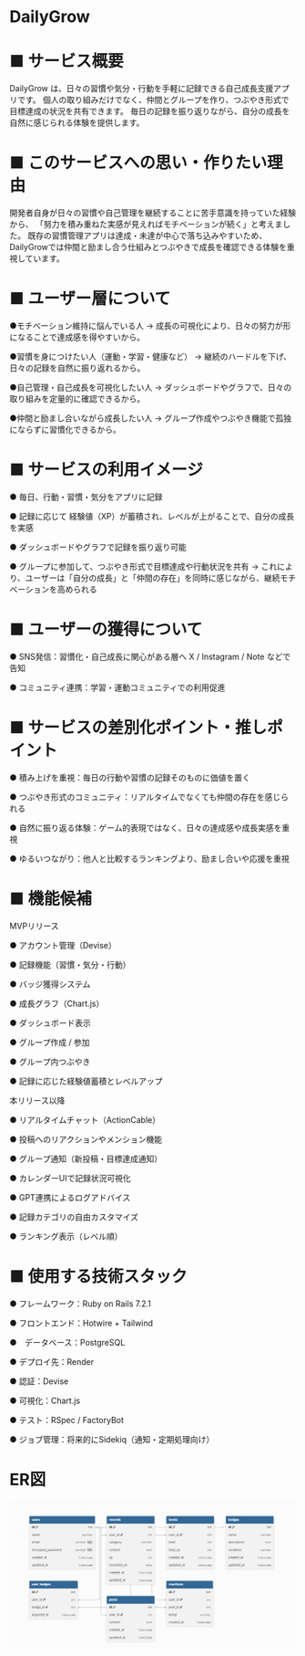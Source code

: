 # DailyGrow

# ■ サービス概要  

DailyGrow は、日々の習慣や気分・行動を手軽に記録できる自己成長支援アプリです。
個人の取り組みだけでなく、仲間とグループを作り、つぶやき形式で目標達成の状況を共有できます。
毎日の記録を振り返りながら、自分の成長を自然に感じられる体験を提供します。

# ■ このサービスへの思い・作りたい理由 

開発者自身が日々の習慣や自己管理を継続することに苦手意識を持っていた経験から、
「努力を積み重ねた実感が見えればモチベーションが続く」と考えました。
既存の習慣管理アプリは達成・未達が中心で落ち込みやすいため、
DailyGrowでは仲間と励まし合う仕組みとつぶやきで成長を確認できる体験を重視しています。

# ■ ユーザー層について

●モチベーション維持に悩んでいる人
→ 成長の可視化により、日々の努力が形になることで達成感を得やすいから。

●習慣を身につけたい人（運動・学習・健康など）
→ 継続のハードルを下げ、日々の記録を自然に振り返れるから。

●自己管理・自己成長を可視化したい人
→ ダッシュボードやグラフで、日々の取り組みを定量的に確認できるから。

●仲間と励まし合いながら成長したい人
→ グループ作成やつぶやき機能で孤独にならずに習慣化できるから。

# ■ サービスの利用イメージ
● 毎日、行動・習慣・気分をアプリに記録

● 記録に応じて 経験値（XP）が蓄積され、レベルが上がることで、自分の成長を実感

● ダッシュボードやグラフで記録を振り返り可能

● グループに参加して、つぶやき形式で目標達成や行動状況を共有
→ これにより、ユーザーは「自分の成長」と「仲間の存在」を同時に感じながら、継続モチベーションを高められる

# ■ ユーザーの獲得について

● SNS発信：習慣化・自己成長に関心がある層へ X / Instagram / Note などで告知

● コミュニティ連携：学習・運動コミュニティでの利用促進

# ■ サービスの差別化ポイント・推しポイント

● 積み上げを重視：毎日の行動や習慣の記録そのものに価値を置く

● つぶやき形式のコミュニティ：リアルタイムでなくても仲間の存在を感じられる

● 自然に振り返る体験：ゲーム的表現ではなく、日々の達成感や成長実感を重視

● ゆるいつながり：他人と比較するランキングより、励まし合いや応援を重視

# ■ 機能候補

MVPリリース

● アカウント管理（Devise）

● 記録機能（習慣・気分・行動）

● バッジ獲得システム

● 成長グラフ（Chart.js）

● ダッシュボード表示

● グループ作成 / 参加

● グループ内つぶやき

● 記録に応じた経験値蓄積とレベルアップ

本リリース以降

● リアルタイムチャット（ActionCable）

● 投稿へのリアクションやメンション機能

● グループ通知（新投稿・目標達成通知）

● カレンダーUIで記録状況可視化

● GPT連携によるログアドバイス

● 記録カテゴリの自由カスタマイズ

● ランキング表示（レベル順）

# ■ 使用する技術スタック

● フレームワーク：Ruby on Rails 7.2.1

● フロントエンド：Hotwire + Tailwind

●　データベース：PostgreSQL

● デプロイ先：Render

● 認証：Devise

● 可視化：Chart.js

● テスト：RSpec / FactoryBot

● ジョブ管理：将来的にSidekiq（通知・定期処理向け）

# ER図

![alt text](image.png)